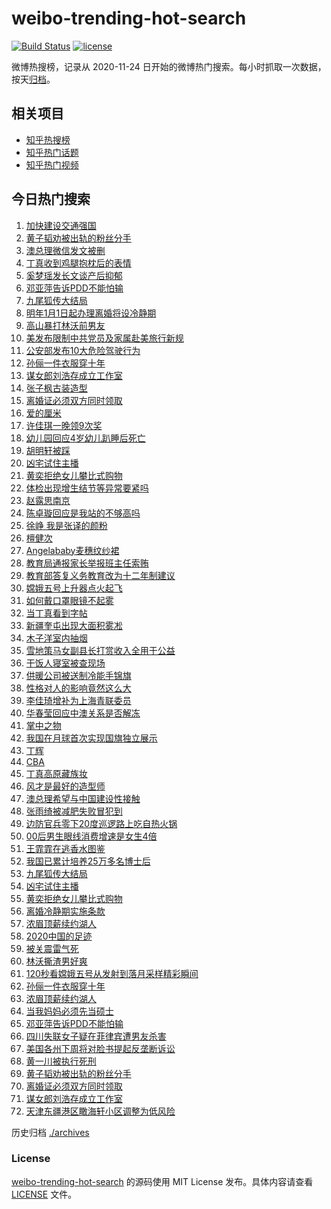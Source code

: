 # weibo-trending-hot-search

[![Build Status](https://github.com/justjavac/weibo-trending-hot-search/workflows/ci/badge.svg?branch=master)](https://github.com/justjavac/weibo-trending-hot-search/actions)
[![license](https://img.shields.io/github/license/justjavac/weibo-trending-hot-search)](https://github.com/justjavac/weibo-trending-hot-search/blob/master/LICENSE)

微博热搜榜，记录从 2020-11-24 日开始的微博热门搜索。每小时抓取一次数据，按天[归档](./archives)。

## 相关项目

- [知乎热搜榜](https://github.com/justjavac/zhihu-trending-top-search)
- [知乎热门话题](https://github.com/justjavac/zhihu-trending-hot-questions)
- [知乎热门视频](https://github.com/justjavac/zhihu-trending-hot-video)

## 今日热门搜索

<!-- BEGIN -->
<!-- 最后更新时间 Fri Dec 04 2020 07:12:28 GMT+0800 (CST) -->
1. [加快建设交通强国](https://s.weibo.com//weibo?q=%23%E5%8A%A0%E5%BF%AB%E5%BB%BA%E8%AE%BE%E4%BA%A4%E9%80%9A%E5%BC%BA%E5%9B%BD%23&Refer=new_time)
1. [黄子韬劝被出轨的粉丝分手](https://s.weibo.com//weibo?q=%23%E9%BB%84%E5%AD%90%E9%9F%AC%E5%8A%9D%E8%A2%AB%E5%87%BA%E8%BD%A8%E7%9A%84%E7%B2%89%E4%B8%9D%E5%88%86%E6%89%8B%23&Refer=top)
1. [澳总理微信发文被删](https://s.weibo.com//weibo?q=%23%E6%BE%B3%E6%80%BB%E7%90%86%E5%BE%AE%E4%BF%A1%E5%8F%91%E6%96%87%E8%A2%AB%E5%88%A0%23&Refer=top)
1. [丁真收到鸡腿抱枕后的表情](https://s.weibo.com//weibo?q=%23%E4%B8%81%E7%9C%9F%E6%94%B6%E5%88%B0%E9%B8%A1%E8%85%BF%E6%8A%B1%E6%9E%95%E5%90%8E%E7%9A%84%E8%A1%A8%E6%83%85%23&Refer=top)
1. [奚梦瑶发长文谈产后抑郁](https://s.weibo.com//weibo?q=%23%E5%A5%9A%E6%A2%A6%E7%91%B6%E5%8F%91%E9%95%BF%E6%96%87%E8%B0%88%E4%BA%A7%E5%90%8E%E6%8A%91%E9%83%81%23&Refer=top)
1. [邓亚萍告诉PDD不能怕输](https://s.weibo.com//weibo?q=%E9%82%93%E4%BA%9A%E8%90%8D%E5%91%8A%E8%AF%89PDD%E4%B8%8D%E8%83%BD%E6%80%95%E8%BE%93&Refer=top)
1. [九尾狐传大结局](https://s.weibo.com//weibo?q=%23%E4%B9%9D%E5%B0%BE%E7%8B%90%E4%BC%A0%E5%A4%A7%E7%BB%93%E5%B1%80%23&Refer=top)
1. [明年1月1日起办理离婚将设冷静期](https://s.weibo.com//weibo?q=%23%E6%98%8E%E5%B9%B41%E6%9C%881%E6%97%A5%E8%B5%B7%E5%8A%9E%E7%90%86%E7%A6%BB%E5%A9%9A%E5%B0%86%E8%AE%BE%E5%86%B7%E9%9D%99%E6%9C%9F%23&Refer=top)
1. [高山暴打林沃前男友](https://s.weibo.com//weibo?q=%23%E9%AB%98%E5%B1%B1%E6%9A%B4%E6%89%93%E6%9E%97%E6%B2%83%E5%89%8D%E7%94%B7%E5%8F%8B%23&Refer=top)
1. [美发布限制中共党员及家属赴美旅行新规](https://s.weibo.com//weibo?q=%23%E7%BE%8E%E5%8F%91%E5%B8%83%E9%99%90%E5%88%B6%E4%B8%AD%E5%85%B1%E5%85%9A%E5%91%98%E5%8F%8A%E5%AE%B6%E5%B1%9E%E8%B5%B4%E7%BE%8E%E6%97%85%E8%A1%8C%E6%96%B0%E8%A7%84%23&Refer=top)
1. [公安部发布10大危险驾驶行为](https://s.weibo.com//weibo?q=%23%E5%85%AC%E5%AE%89%E9%83%A8%E5%8F%91%E5%B8%8310%E5%A4%A7%E5%8D%B1%E9%99%A9%E9%A9%BE%E9%A9%B6%E8%A1%8C%E4%B8%BA%23&Refer=top)
1. [孙俪一件衣服穿十年](https://s.weibo.com//weibo?q=%E5%AD%99%E4%BF%AA%E4%B8%80%E4%BB%B6%E8%A1%A3%E6%9C%8D%E7%A9%BF%E5%8D%81%E5%B9%B4&Refer=top)
1. [谋女郎刘浩存成立工作室](https://s.weibo.com//weibo?q=%E8%B0%8B%E5%A5%B3%E9%83%8E%E5%88%98%E6%B5%A9%E5%AD%98%E6%88%90%E7%AB%8B%E5%B7%A5%E4%BD%9C%E5%AE%A4&Refer=top)
1. [张子枫古装造型](https://s.weibo.com//weibo?q=%23%E5%BC%A0%E5%AD%90%E6%9E%AB%E5%8F%A4%E8%A3%85%E9%80%A0%E5%9E%8B%23&Refer=top)
1. [离婚证必须双方同时领取](https://s.weibo.com//weibo?q=%23%E7%A6%BB%E5%A9%9A%E8%AF%81%E5%BF%85%E9%A1%BB%E5%8F%8C%E6%96%B9%E5%90%8C%E6%97%B6%E9%A2%86%E5%8F%96%23&Refer=top)
1. [爱的厘米](https://s.weibo.com//weibo?q=%E7%88%B1%E7%9A%84%E5%8E%98%E7%B1%B3&Refer=top)
1. [许佳琪一晚领9次奖](https://s.weibo.com//weibo?q=%23%E8%AE%B8%E4%BD%B3%E7%90%AA%E4%B8%80%E6%99%9A%E9%A2%869%E6%AC%A1%E5%A5%96%23&Refer=top)
1. [幼儿园回应4岁幼儿趴睡后死亡](https://s.weibo.com//weibo?q=%E5%B9%BC%E5%84%BF%E5%9B%AD%E5%9B%9E%E5%BA%944%E5%B2%81%E5%B9%BC%E5%84%BF%E8%B6%B4%E7%9D%A1%E5%90%8E%E6%AD%BB%E4%BA%A1&Refer=top)
1. [胡明轩被踩](https://s.weibo.com//weibo?q=%E8%83%A1%E6%98%8E%E8%BD%A9%E8%A2%AB%E8%B8%A9&Refer=top)
1. [凶宅试住主播](https://s.weibo.com//weibo?q=%23%E5%87%B6%E5%AE%85%E8%AF%95%E4%BD%8F%E4%B8%BB%E6%92%AD%23&Refer=top)
1. [黄奕拒绝女儿攀比式购物](https://s.weibo.com//weibo?q=%E9%BB%84%E5%A5%95%E6%8B%92%E7%BB%9D%E5%A5%B3%E5%84%BF%E6%94%80%E6%AF%94%E5%BC%8F%E8%B4%AD%E7%89%A9&Refer=top)
1. [体检出现增生结节等异常要紧吗](https://s.weibo.com//weibo?q=%23%E4%BD%93%E6%A3%80%E5%87%BA%E7%8E%B0%E5%A2%9E%E7%94%9F%E7%BB%93%E8%8A%82%E7%AD%89%E5%BC%82%E5%B8%B8%E8%A6%81%E7%B4%A7%E5%90%97%23&Refer=top)
1. [赵露思南京](https://s.weibo.com//weibo?q=%23%E8%B5%B5%E9%9C%B2%E6%80%9D%E5%8D%97%E4%BA%AC%23&Refer=top)
1. [陈卓璇回应是我站的不够高吗](https://s.weibo.com//weibo?q=%23%E9%99%88%E5%8D%93%E7%92%87%E5%9B%9E%E5%BA%94%E6%98%AF%E6%88%91%E7%AB%99%E7%9A%84%E4%B8%8D%E5%A4%9F%E9%AB%98%E5%90%97%23&Refer=top)
1. [徐峥 我是张译的颜粉](https://s.weibo.com//weibo?q=%E5%BE%90%E5%B3%A5%20%E6%88%91%E6%98%AF%E5%BC%A0%E8%AF%91%E7%9A%84%E9%A2%9C%E7%B2%89&Refer=top)
1. [檀健次](https://s.weibo.com//weibo?q=%E6%AA%80%E5%81%A5%E6%AC%A1&Refer=top)
1. [Angelababy麦穗纹纱裙](https://s.weibo.com//weibo?q=%23Angelababy%E9%BA%A6%E7%A9%97%E7%BA%B9%E7%BA%B1%E8%A3%99%23&Refer=top)
1. [教育局通报家长举报班主任索贿](https://s.weibo.com//weibo?q=%E6%95%99%E8%82%B2%E5%B1%80%E9%80%9A%E6%8A%A5%E5%AE%B6%E9%95%BF%E4%B8%BE%E6%8A%A5%E7%8F%AD%E4%B8%BB%E4%BB%BB%E7%B4%A2%E8%B4%BF&Refer=top)
1. [教育部答复义务教育改为十二年制建议](https://s.weibo.com//weibo?q=%23%E6%95%99%E8%82%B2%E9%83%A8%E7%AD%94%E5%A4%8D%E4%B9%89%E5%8A%A1%E6%95%99%E8%82%B2%E6%94%B9%E4%B8%BA%E5%8D%81%E4%BA%8C%E5%B9%B4%E5%88%B6%E5%BB%BA%E8%AE%AE%23&Refer=top)
1. [嫦娥五号上升器点火起飞](https://s.weibo.com//weibo?q=%23%E5%AB%A6%E5%A8%A5%E4%BA%94%E5%8F%B7%E4%B8%8A%E5%8D%87%E5%99%A8%E7%82%B9%E7%81%AB%E8%B5%B7%E9%A3%9E%23&Refer=top)
1. [如何戴口罩眼镜不起雾](https://s.weibo.com//weibo?q=%23%E5%A6%82%E4%BD%95%E6%88%B4%E5%8F%A3%E7%BD%A9%E7%9C%BC%E9%95%9C%E4%B8%8D%E8%B5%B7%E9%9B%BE%23&Refer=top)
1. [当丁真看到字帖](https://s.weibo.com//weibo?q=%23%E5%BD%93%E4%B8%81%E7%9C%9F%E7%9C%8B%E5%88%B0%E5%AD%97%E5%B8%96%23&Refer=top)
1. [新疆奎屯出现大面积雾凇](https://s.weibo.com//weibo?q=%23%E6%96%B0%E7%96%86%E5%A5%8E%E5%B1%AF%E5%87%BA%E7%8E%B0%E5%A4%A7%E9%9D%A2%E7%A7%AF%E9%9B%BE%E5%87%87%23&Refer=top)
1. [木子洋室内抽烟](https://s.weibo.com//weibo?q=%23%E6%9C%A8%E5%AD%90%E6%B4%8B%E5%AE%A4%E5%86%85%E6%8A%BD%E7%83%9F%23&Refer=top)
1. [雪地策马女副县长打赏收入全用于公益](https://s.weibo.com//weibo?q=%23%E9%9B%AA%E5%9C%B0%E7%AD%96%E9%A9%AC%E5%A5%B3%E5%89%AF%E5%8E%BF%E9%95%BF%E6%89%93%E8%B5%8F%E6%94%B6%E5%85%A5%E5%85%A8%E7%94%A8%E4%BA%8E%E5%85%AC%E7%9B%8A%23&Refer=top)
1. [干饭人寝室被查现场](https://s.weibo.com//weibo?q=%23%E5%B9%B2%E9%A5%AD%E4%BA%BA%E5%AF%9D%E5%AE%A4%E8%A2%AB%E6%9F%A5%E7%8E%B0%E5%9C%BA%23&Refer=top)
1. [供暖公司被送制冷能手锦旗](https://s.weibo.com//weibo?q=%E4%BE%9B%E6%9A%96%E5%85%AC%E5%8F%B8%E8%A2%AB%E9%80%81%E5%88%B6%E5%86%B7%E8%83%BD%E6%89%8B%E9%94%A6%E6%97%97&Refer=top)
1. [性格对人的影响竟然这么大](https://s.weibo.com//weibo?q=%23%E6%80%A7%E6%A0%BC%E5%AF%B9%E4%BA%BA%E7%9A%84%E5%BD%B1%E5%93%8D%E7%AB%9F%E7%84%B6%E8%BF%99%E4%B9%88%E5%A4%A7%23&Refer=top)
1. [李佳琦增补为上海青联委员](https://s.weibo.com//weibo?q=%23%E6%9D%8E%E4%BD%B3%E7%90%A6%E5%A2%9E%E8%A1%A5%E4%B8%BA%E4%B8%8A%E6%B5%B7%E9%9D%92%E8%81%94%E5%A7%94%E5%91%98%23&Refer=top)
1. [华春莹回应中澳关系是否解冻](https://s.weibo.com//weibo?q=%E5%8D%8E%E6%98%A5%E8%8E%B9%E5%9B%9E%E5%BA%94%E4%B8%AD%E6%BE%B3%E5%85%B3%E7%B3%BB%E6%98%AF%E5%90%A6%E8%A7%A3%E5%86%BB&Refer=top)
1. [掌中之物](https://s.weibo.com//weibo?q=%E6%8E%8C%E4%B8%AD%E4%B9%8B%E7%89%A9&Refer=top)
1. [我国在月球首次实现国旗独立展示](https://s.weibo.com//weibo?q=%23%E6%88%91%E5%9B%BD%E5%9C%A8%E6%9C%88%E7%90%83%E9%A6%96%E6%AC%A1%E5%AE%9E%E7%8E%B0%E5%9B%BD%E6%97%97%E7%8B%AC%E7%AB%8B%E5%B1%95%E7%A4%BA%23&Refer=top)
1. [丁辉](https://s.weibo.com//weibo?q=%E4%B8%81%E8%BE%89&Refer=top)
1. [CBA](https://s.weibo.com//weibo?q=CBA&Refer=top)
1. [丁真高原藏族妆](https://s.weibo.com//weibo?q=%23%E4%B8%81%E7%9C%9F%E9%AB%98%E5%8E%9F%E8%97%8F%E6%97%8F%E5%A6%86%23&Refer=top)
1. [风才是最好的造型师](https://s.weibo.com//weibo?q=%23%E9%A3%8E%E6%89%8D%E6%98%AF%E6%9C%80%E5%A5%BD%E7%9A%84%E9%80%A0%E5%9E%8B%E5%B8%88%23&Refer=top)
1. [澳总理希望与中国建设性接触](https://s.weibo.com//weibo?q=%23%E6%BE%B3%E6%80%BB%E7%90%86%E5%B8%8C%E6%9C%9B%E4%B8%8E%E4%B8%AD%E5%9B%BD%E5%BB%BA%E8%AE%BE%E6%80%A7%E6%8E%A5%E8%A7%A6%23&Refer=top)
1. [张雨绮被减肥失败冒犯到](https://s.weibo.com//weibo?q=%23%E5%BC%A0%E9%9B%A8%E7%BB%AE%E8%A2%AB%E5%87%8F%E8%82%A5%E5%A4%B1%E8%B4%A5%E5%86%92%E7%8A%AF%E5%88%B0%23&Refer=top)
1. [边防官兵零下20度巡逻路上吃自热火锅](https://s.weibo.com//weibo?q=%23%E8%BE%B9%E9%98%B2%E5%AE%98%E5%85%B5%E9%9B%B6%E4%B8%8B20%E5%BA%A6%E5%B7%A1%E9%80%BB%E8%B7%AF%E4%B8%8A%E5%90%83%E8%87%AA%E7%83%AD%E7%81%AB%E9%94%85%23&Refer=top)
1. [00后男生眼线消费增速是女生4倍](https://s.weibo.com//weibo?q=%2300%E5%90%8E%E7%94%B7%E7%94%9F%E7%9C%BC%E7%BA%BF%E6%B6%88%E8%B4%B9%E5%A2%9E%E9%80%9F%E6%98%AF%E5%A5%B3%E7%94%9F4%E5%80%8D%23&Refer=top)
1. [王霏霏在逃香水图鉴](https://s.weibo.com//weibo?q=%23%E7%8E%8B%E9%9C%8F%E9%9C%8F%E5%9C%A8%E9%80%83%E9%A6%99%E6%B0%B4%E5%9B%BE%E9%89%B4%23&Refer=top)
1. [我国已累计培养25万多名博士后](https://s.weibo.com//weibo?q=%23%E6%88%91%E5%9B%BD%E5%B7%B2%E7%B4%AF%E8%AE%A1%E5%9F%B9%E5%85%BB25%E4%B8%87%E5%A4%9A%E5%90%8D%E5%8D%9A%E5%A3%AB%E5%90%8E%23&Refer=new_time)
1. [九尾狐传大结局](https://s.weibo.com//weibo?q=%E4%B9%9D%E5%B0%BE%E7%8B%90%E4%BC%A0%E5%A4%A7%E7%BB%93%E5%B1%80&Refer=top)
1. [凶宅试住主播](https://s.weibo.com//weibo?q=%E5%87%B6%E5%AE%85%E8%AF%95%E4%BD%8F%E4%B8%BB%E6%92%AD&Refer=top)
1. [黄奕拒绝女儿攀比式购物](https://s.weibo.com//weibo?q=%23%E9%BB%84%E5%A5%95%E6%8B%92%E7%BB%9D%E5%A5%B3%E5%84%BF%E6%94%80%E6%AF%94%E5%BC%8F%E8%B4%AD%E7%89%A9%23&Refer=top)
1. [离婚冷静期实施条款](https://s.weibo.com//weibo?q=%23%E7%A6%BB%E5%A9%9A%E5%86%B7%E9%9D%99%E6%9C%9F%E5%AE%9E%E6%96%BD%E6%9D%A1%E6%AC%BE%23&Refer=top)
1. [浓眉顶薪续约湖人](https://s.weibo.com//weibo?q=%E6%B5%93%E7%9C%89%E9%A1%B6%E8%96%AA%E7%BB%AD%E7%BA%A6%E6%B9%96%E4%BA%BA&Refer=top)
1. [2020中国的足迹](https://s.weibo.com//weibo?q=%232020%E4%B8%AD%E5%9B%BD%E7%9A%84%E8%B6%B3%E8%BF%B9%23&Refer=new_time)
1. [被关震雷气死](https://s.weibo.com//weibo?q=%23%E8%A2%AB%E5%85%B3%E9%9C%87%E9%9B%B7%E6%B0%94%E6%AD%BB%23&Refer=top)
1. [林沃撕渣男好爽](https://s.weibo.com//weibo?q=%23%E6%9E%97%E6%B2%83%E6%92%95%E6%B8%A3%E7%94%B7%E5%A5%BD%E7%88%BD%23&Refer=top)
1. [120秒看嫦娥五号从发射到落月采样精彩瞬间](https://s.weibo.com//weibo?q=%23120%E7%A7%92%E7%9C%8B%E5%AB%A6%E5%A8%A5%E4%BA%94%E5%8F%B7%E4%BB%8E%E5%8F%91%E5%B0%84%E5%88%B0%E8%90%BD%E6%9C%88%E9%87%87%E6%A0%B7%E7%B2%BE%E5%BD%A9%E7%9E%AC%E9%97%B4%23&Refer=new_time)
1. [孙俪一件衣服穿十年](https://s.weibo.com//weibo?q=%23%E5%AD%99%E4%BF%AA%E4%B8%80%E4%BB%B6%E8%A1%A3%E6%9C%8D%E7%A9%BF%E5%8D%81%E5%B9%B4%23&Refer=top)
1. [浓眉顶薪续约湖人](https://s.weibo.com//weibo?q=%23%E6%B5%93%E7%9C%89%E9%A1%B6%E8%96%AA%E7%BB%AD%E7%BA%A6%E6%B9%96%E4%BA%BA%23&Refer=top)
1. [当我妈妈必须先当硕士](https://s.weibo.com//weibo?q=%23%E5%BD%93%E6%88%91%E5%A6%88%E5%A6%88%E5%BF%85%E9%A1%BB%E5%85%88%E5%BD%93%E7%A1%95%E5%A3%AB%23&Refer=top)
1. [邓亚萍告诉PDD不能怕输](https://s.weibo.com//weibo?q=%23%E9%82%93%E4%BA%9A%E8%90%8D%E5%91%8A%E8%AF%89PDD%E4%B8%8D%E8%83%BD%E6%80%95%E8%BE%93%23&Refer=top)
1. [四川失联女子疑在菲律宾遭男友杀害](https://s.weibo.com//weibo?q=%23%E5%9B%9B%E5%B7%9D%E5%A4%B1%E8%81%94%E5%A5%B3%E5%AD%90%E7%96%91%E5%9C%A8%E8%8F%B2%E5%BE%8B%E5%AE%BE%E9%81%AD%E7%94%B7%E5%8F%8B%E6%9D%80%E5%AE%B3%23&Refer=top)
1. [美国各州下周将对脸书提起反垄断诉讼](https://s.weibo.com//weibo?q=%23%E7%BE%8E%E5%9B%BD%E5%90%84%E5%B7%9E%E4%B8%8B%E5%91%A8%E5%B0%86%E5%AF%B9%E8%84%B8%E4%B9%A6%E6%8F%90%E8%B5%B7%E5%8F%8D%E5%9E%84%E6%96%AD%E8%AF%89%E8%AE%BC%23&Refer=top)
1. [黄一川被执行死刑](https://s.weibo.com//weibo?q=%23%E9%BB%84%E4%B8%80%E5%B7%9D%E8%A2%AB%E6%89%A7%E8%A1%8C%E6%AD%BB%E5%88%91%23&Refer=top)
1. [黄子韬劝被出轨的粉丝分手](https://s.weibo.com//weibo?q=%E9%BB%84%E5%AD%90%E9%9F%AC%E5%8A%9D%E8%A2%AB%E5%87%BA%E8%BD%A8%E7%9A%84%E7%B2%89%E4%B8%9D%E5%88%86%E6%89%8B&Refer=top)
1. [离婚证必须双方同时领取](https://s.weibo.com//weibo?q=%E7%A6%BB%E5%A9%9A%E8%AF%81%E5%BF%85%E9%A1%BB%E5%8F%8C%E6%96%B9%E5%90%8C%E6%97%B6%E9%A2%86%E5%8F%96&Refer=top)
1. [谋女郎刘浩存成立工作室](https://s.weibo.com//weibo?q=%23%E8%B0%8B%E5%A5%B3%E9%83%8E%E5%88%98%E6%B5%A9%E5%AD%98%E6%88%90%E7%AB%8B%E5%B7%A5%E4%BD%9C%E5%AE%A4%23&Refer=top)
1. [天津东疆港区瞰海轩小区调整为低风险](https://s.weibo.com//weibo?q=%E5%A4%A9%E6%B4%A5%E4%B8%9C%E7%96%86%E6%B8%AF%E5%8C%BA%E7%9E%B0%E6%B5%B7%E8%BD%A9%E5%B0%8F%E5%8C%BA%E8%B0%83%E6%95%B4%E4%B8%BA%E4%BD%8E%E9%A3%8E%E9%99%A9&Refer=top)
<!-- END -->

历史归档 [./archives](./archives)

### License

[weibo-trending-hot-search](https://github.com/justjavac/weibo-trending-hot-search) 的源码使用 MIT License 发布。具体内容请查看 [LICENSE](./LICENSE) 文件。
